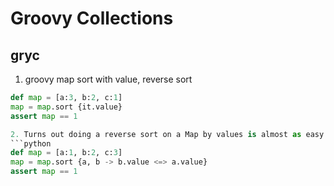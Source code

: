 Groovy Collections 
============

gryc
-------

1. groovy map sort with value, reverse sort
```python
def map = [a:3, b:2, c:1]
map = map.sort {it.value}
assert map == 1

2. Turns out doing a reverse sort on a Map by values is almost as easy.
```python
def map = [a:1, b:2, c:3]
map = map.sort {a, b -> b.value <=> a.value}
assert map == 1

